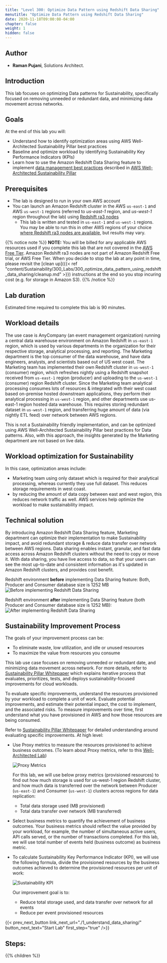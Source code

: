 ```yaml
---
title: "Level 300: Optimize Data Pattern using Redshift Data Sharing"
menutitle: "Optimize Data Pattern using Redshift Data Sharing"
date: 2020-11-18T09:00:08-04:00
chapter: false
weight: 1
hidden: false
---
```

## Author

- **Raman Pujani**, Solutions Architect.

## Introduction

This lab focuses on optimizing Data patterns for Sustainability, specifically focused on removing unneeded or redundant data, and minimizing data movement across networks.

## Goals
At the end of this lab you will:

* Understand how to identify optimization areas using AWS Well-Architected Sustainability Pillar best practices
* Baseline and optimize workload by identifying Sustainability Key Performance Indicators (KPIs)
* Learn how to use the Amazon Redshift Data Sharing feature to implement [data management best practices](https://docs.aws.amazon.com/wellarchitected/latest/sustainability-pillar/data-patterns.html) described in [AWS Well-Architected Sustainability Pillar](https://docs.aws.amazon.com/wellarchitected/latest/sustainability-pillar/sustainability-pillar.html)

## Prerequisites

* The lab is designed to run in your own AWS account
* You can launch an Amazon Redshift cluster in the AWS `us-east-1` and AWS `us-west-1` regions (referred to _us-east-1_ region, and _us-west-1_ region throughout the lab) using [Redshift ra3 nodes](https://aws.amazon.com/redshift/features/ra3/)
  * This lab is written and tested in `us-east-1` and `us-west-1` regions. You may be able to run this in other AWS regions of your choice [where Redshift ra3 nodes are available](https://docs.aws.amazon.com/redshift/latest/mgmt/working-with-clusters.html#ra3-regions), but results may vary.

{{% notice note %}}
**NOTE:** You will be billed for any applicable AWS resources used if you complete this lab that are not covered in the [AWS Free Tier](https://aws.amazon.com/free/). Amazon Redshift ra3 nodes are not part of Amazon Redshift Free trial, or AWS Free Tier. When you decide to stop the lab at any point in time, please revisit the [clean up]({{< ref "content/Sustainability/300_Labs/300_optimize_data_pattern_using_redshift_data_sharing/cleanup.md" >}}) instructions at the end so you stop incuring cost (e.g. for storage in Amazon S3).
{{% /notice %}}

## Lab duration
Estimated time required to complete this lab is 90 minutes.

## Workload details
The use case is AnyCompany (an event management organization) running a central data warehouse environment on Amazon Redshift in `us-east-1` region, which is used by various departments in the organization for their respective storage, analytical processing, and reporting. The Marketing department is the top consumer of the data warehouse, and have data engineers, analysts, and scientists based out of US west coast. The Marketing team has implemented their own Redshift cluster in `us-west-1` (consumer) region, which refreshes nightly using a Redshift snapshot received from `us-east-1` region (producer) and uploading to the `us-west-1` (consumer) region Redshift cluster. Since the Marketing team analytical processing consumes lots of resources & integrated with their west coast based on-premise hosted downstream applications, they perform their analytical processing in `us-west-1` region, and other departments use us-east-1 region hosted data warehouse. This requires storing redundant dataset in `us-west-1` region, and transferring huge amount of data (via nightly ETL feed) over network between AWS regions.

This is not a Sustainability friendly implementation, and can be optimized using AWS Well-Architected Sustainability Pillar best practices for Data patterns. Also, with this approach, the insights generated by the Marketing department are not based on live data.

## Workload optimization for Sustainability
In this case, optimization areas include:
* Marketing team using only dataset which is required for their analytical processing, whereas currently they use full dataset. This reduces storage requirements in west coast. 
* by reducing the amount of data copy between east and west region, this reduces network traffic as well. AWS services help optimize the workload to make sustainability impact.

## Technical solution
By introducing Amazon Redshift Data Sharing feature, Marketing department can optimize their implementation to make Sustainability impact, and avoid redundant storage & reduce data transfer over network between AWS regions. Data sharing enables instant, granular, and fast data access across Amazon Redshift clusters without the need to copy or move it. With data sharing, you have live access to data, so that your users can see the most up-to-date and consistent information as it's updated in Amazon Redshift clusters, and provides cost benefit.

Redshift environment **before** implementing Data Sharing feature: Both, Producer and Consumer database size is 1252 MB
![Before implementing Redshift Data Sharing](/Sustainability/300_optimize_data_pattern_using_redshift_data_sharing/lab-0/images/before_redshift_data_sharing.png?classes=lab_picture_small)


Redshift environment **after** implementing Data Sharing feature (both Producer and Consumer database size is 1252 MB):
![After implementing Redshift Data Sharing](/Sustainability/300_optimize_data_pattern_using_redshift_data_sharing/lab-0/images/after_redshift_data_sharing.png?classes=lab_picture_small)


## Sustainability Improvement Process
The goals of your improvement process can be:
* To eliminate waste, low utilization, and idle or unused resources
* To maximize the value from resources you consume

This lab use case focuses on removing unneeded or redundant date, and minimizing data movement across network. For more details, refer to [Sustainability Pillar Whitepaper](https://docs.aws.amazon.com/wellarchitected/latest/sustainability-pillar/improvement-process.html) which explains iterative process that evaluates, prioritizes, tests, and deploys sustainability-focused improvements for cloud workloads.

To evaluate specific improvements, understand the resources provisioned by your workload to complete a unit of work. Evaluate potential improvements, and estimate their potential impact, the cost to implement, and the associated risks. To measure improvements over time, first understand what you have provisioned in AWS and how those resources are being consumed.

Refer to [Sustainability Pillar Whitepaper](https://docs.aws.amazon.com/wellarchitected/latest/sustainability-pillar/evaluate-specific-improvements.html) for detailed understanding around evaluating specific improvements. At high level:
* Use Proxy metrics to measure the resources provisioned to achieve business outcomes. (To learn about Proxy metrics, refer to this [Well-Architected Lab](https://wellarchitectedlabs.com/sustainability/300_labs/300_cur_reports_as_efficiency_reports/))

  ![Proxy Metrics](/Sustainability/300_optimize_data_pattern_using_redshift_data_sharing/lab-0/images/proxy_metrics_type.png?classes=lab_picture_small)

  For this lab, we will use below proxy metrics (provisioned resources) to find out how much storage is used for us-west-1 region Redshift cluster, and how much data is transferred over the network between Producer (`us-east-1`) and Consumer (`us-west-1`) clusters across regions for data replication:
    * Total data storage used (MB provisioned)
    * Total data transfer over network (MB transferred)

* Select business metrics to quantify the achievement of business outcomes. Your business metrics should reflect the value provided by your workload, for example, the number of simultaneous active users, API calls served, or the number of transactions completed. For this lab, we will use total number of events held (business outcome) as business metric.

* To calculate Sustainability Key Performance Indicator (KPI), we will use the following formula, divide the provisioned resources by the business outcomes achieved to determine the provisioned resources per unit of work:

    ![Sustainability KPI](/Sustainability/300_optimize_data_pattern_using_redshift_data_sharing/lab-0/images/sustainability_kpi2.png?classes=lab_picture_small)

  Our improvement goal is to:
  * Reduce total storage used, and data transfer over network for all events
  * Reduce per event provisioned resources


{{< prev_next_button link_next_url="./1_understand_data_sharing/" button_next_text="Start Lab" first_step="true" />}}

## Steps:
{{% children  %}}
